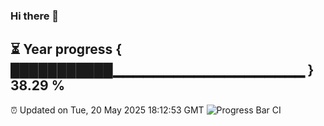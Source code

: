 ### Hi there 👋
⏳ Year progress { ███████████▁▁▁▁▁▁▁▁▁▁▁▁▁▁▁▁▁▁▁ } 38.29 %
---
⏰ Updated on Tue, 20 May 2025 18:12:53 GMT
![Progress Bar CI](https://github.com/Moyi321/Moyi321/workflows/Progress%20Bar%20CI/badge.svg)
